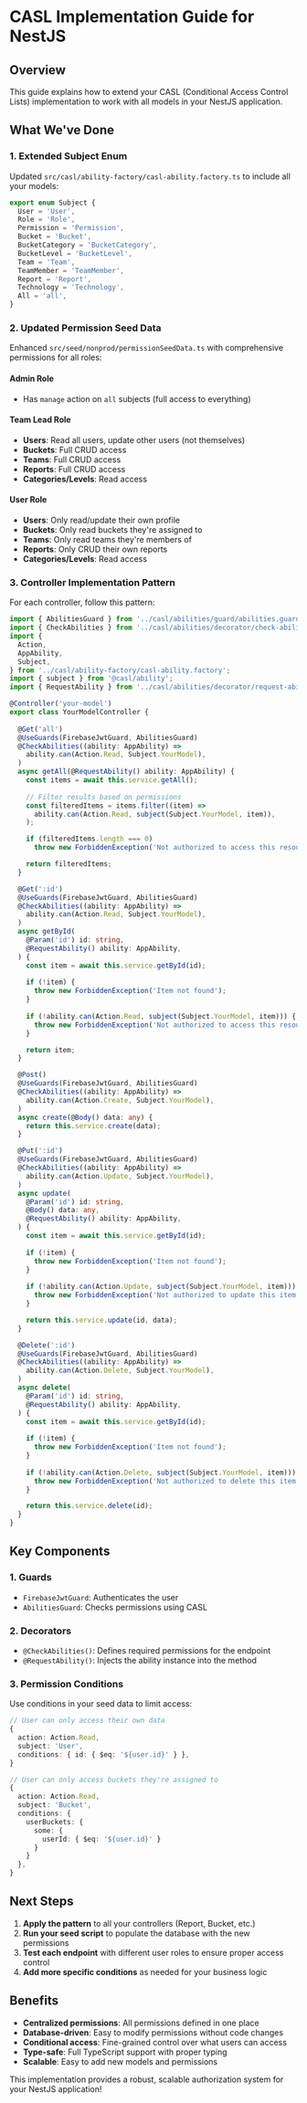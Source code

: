 # CASL Implementation Guide for NestJS

## Overview
This guide explains how to extend your CASL (Conditional Access Control Lists) implementation to work with all models in your NestJS application.

## What We've Done

### 1. Extended Subject Enum
Updated `src/casl/ability-factory/casl-ability.factory.ts` to include all your models:

```typescript
export enum Subject {
  User = 'User',
  Role = 'Role',
  Permission = 'Permission',
  Bucket = 'Bucket',
  BucketCategory = 'BucketCategory',
  BucketLevel = 'BucketLevel',
  Team = 'Team',
  TeamMember = 'TeamMember',
  Report = 'Report',
  Technology = 'Technology',
  All = 'all',
}
```

### 2. Updated Permission Seed Data
Enhanced `src/seed/nonprod/permissionSeedData.ts` with comprehensive permissions for all roles:

#### Admin Role
- Has `manage` action on `all` subjects (full access to everything)

#### Team Lead Role
- **Users**: Read all users, update other users (not themselves)
- **Buckets**: Full CRUD access
- **Teams**: Full CRUD access
- **Reports**: Full CRUD access
- **Categories/Levels**: Read access

#### User Role
- **Users**: Only read/update their own profile
- **Buckets**: Only read buckets they're assigned to
- **Teams**: Only read teams they're members of
- **Reports**: Only CRUD their own reports
- **Categories/Levels**: Read access

### 3. Controller Implementation Pattern

For each controller, follow this pattern:

```typescript
import { AbilitiesGuard } from '../casl/abilities/guard/abilities.guard';
import { CheckAbilities } from '../casl/abilities/decorator/check-abilities.decorator';
import {
  Action,
  AppAbility,
  Subject,
} from '../casl/ability-factory/casl-ability.factory';
import { subject } from '@casl/ability';
import { RequestAbility } from '../casl/abilities/decorator/request-ability.decorator';

@Controller('your-model')
export class YourModelController {
  
  @Get('all')
  @UseGuards(FirebaseJwtGuard, AbilitiesGuard)
  @CheckAbilities((ability: AppAbility) =>
    ability.can(Action.Read, Subject.YourModel),
  )
  async getAll(@RequestAbility() ability: AppAbility) {
    const items = await this.service.getAll();
    
    // Filter results based on permissions
    const filteredItems = items.filter((item) =>
      ability.can(Action.Read, subject(Subject.YourModel, item)),
    );

    if (filteredItems.length === 0)
      throw new ForbiddenException('Not authorized to access this resource');

    return filteredItems;
  }

  @Get(':id')
  @UseGuards(FirebaseJwtGuard, AbilitiesGuard)
  @CheckAbilities((ability: AppAbility) =>
    ability.can(Action.Read, Subject.YourModel),
  )
  async getById(
    @Param('id') id: string,
    @RequestAbility() ability: AppAbility,
  ) {
    const item = await this.service.getById(id);
    
    if (!item) {
      throw new ForbiddenException('Item not found');
    }
    
    if (!ability.can(Action.Read, subject(Subject.YourModel, item))) {
      throw new ForbiddenException('Not authorized to access this resource');
    }

    return item;
  }

  @Post()
  @UseGuards(FirebaseJwtGuard, AbilitiesGuard)
  @CheckAbilities((ability: AppAbility) =>
    ability.can(Action.Create, Subject.YourModel),
  )
  async create(@Body() data: any) {
    return this.service.create(data);
  }

  @Put(':id')
  @UseGuards(FirebaseJwtGuard, AbilitiesGuard)
  @CheckAbilities((ability: AppAbility) =>
    ability.can(Action.Update, Subject.YourModel),
  )
  async update(
    @Param('id') id: string,
    @Body() data: any,
    @RequestAbility() ability: AppAbility,
  ) {
    const item = await this.service.getById(id);
    
    if (!item) {
      throw new ForbiddenException('Item not found');
    }
    
    if (!ability.can(Action.Update, subject(Subject.YourModel, item))) {
      throw new ForbiddenException('Not authorized to update this item');
    }

    return this.service.update(id, data);
  }

  @Delete(':id')
  @UseGuards(FirebaseJwtGuard, AbilitiesGuard)
  @CheckAbilities((ability: AppAbility) =>
    ability.can(Action.Delete, Subject.YourModel),
  )
  async delete(
    @Param('id') id: string,
    @RequestAbility() ability: AppAbility,
  ) {
    const item = await this.service.getById(id);
    
    if (!item) {
      throw new ForbiddenException('Item not found');
    }
    
    if (!ability.can(Action.Delete, subject(Subject.YourModel, item))) {
      throw new ForbiddenException('Not authorized to delete this item');
    }

    return this.service.delete(id);
  }
}
```

## Key Components

### 1. Guards
- `FirebaseJwtGuard`: Authenticates the user
- `AbilitiesGuard`: Checks permissions using CASL

### 2. Decorators
- `@CheckAbilities()`: Defines required permissions for the endpoint
- `@RequestAbility()`: Injects the ability instance into the method

### 3. Permission Conditions
Use conditions in your seed data to limit access:

```typescript
// User can only access their own data
{
  action: Action.Read,
  subject: 'User',
  conditions: { id: { $eq: '${user.id}' } },
}

// User can only access buckets they're assigned to
{
  action: Action.Read,
  subject: 'Bucket',
  conditions: { 
    userBuckets: { 
      some: { 
        userId: { $eq: '${user.id}' } 
      } 
    } 
  },
}
```

## Next Steps

1. **Apply the pattern** to all your controllers (Report, Bucket, etc.)
2. **Run your seed script** to populate the database with the new permissions
3. **Test each endpoint** with different user roles to ensure proper access control
4. **Add more specific conditions** as needed for your business logic

## Benefits

- **Centralized permissions**: All permissions defined in one place
- **Database-driven**: Easy to modify permissions without code changes
- **Conditional access**: Fine-grained control over what users can access
- **Type-safe**: Full TypeScript support with proper typing
- **Scalable**: Easy to add new models and permissions

This implementation provides a robust, scalable authorization system for your NestJS application! 